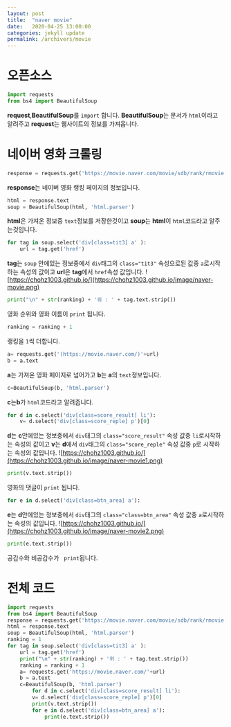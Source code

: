 ```yaml
---
layout: post
title:  "naver movie"
date:   2020-04-25 13:00:00
categories: jekyll update
permalink: /archivers/movie
---
```



# 오픈소스

```python
import requests
from bs4 import BeautifulSoup
```

**request**,**BeautifulSoup**를  ``import`` 합니다.
**BeautifulSoup**는 문서가  ``html``이라고  알려주고
**request**는 웹사이트의 정보를 가져옵니다.
# 네이버 영화 크롤링
```python
response = requests.get('https://movie.naver.com/movie/sdb/rank/rmovie.nhn')
```
**response**는 네이버  영화 랭킹 페이지의 정보입니다.
```python
html = response.text  
soup = BeautifulSoup(html, 'html.parser') 
```
**html**은 가져온 정보중 ``text``정보를 저장한것이고
**soup**는 **html**이 ``html``코드라고 알주는것입니다.

```python
for tag in soup.select('div[class=tit3] a' ):  
	url = tag.get('href')
```
**tag**는 ``soup`` 안에있는 정보중에서 ``div``태그의 ``class="tit3"`` 속성으로된 값중 ``a``로시작하는 속성의 값이고
**url**은 **tag**에서 ``href``속성 값입니다.
![https://chohz1003.github.io/](https://chohz1003.github.io/image/naver-movie.png)

```python
print("\n" + str(ranking) + '위 : ' + tag.text.strip())
```
영화 순위와 영화 이름이 ``print`` 됩니다.

```python
ranking = ranking + 1
```
랭킹을 ``1``씩 더합니다.

```python
a= requests.get('(https://movie.naver.com/)'+url)
b = a.text
```
**a**는 가져온 영화  페이지로 넘어가고
**b**는 **a**의 ``text``정보입니다.
```python
c=BeautifulSoup(b, 'html.parser')
```
**c**는**b**가 ``html``코드라고 알려줍니다.


```python
for d in c.select('div[class=score_result] li'):  
	v= d.select('div[class=score_reple] p')[0]
```
**d**는 **c**안에있는 정보중에서 ``div``태그의 ``class="score_result"`` 속성 값중 ``li``로시작하는 속성의 값이고
**v**는 **d**에서 ``div``태그의 ``class="score_reple"`` 속성 값중 ``p``로 시작하는 속성의 값입니다.
![https://chohz1003.github.io/](https://chohz1003.github.io/image/naver-movie1.png)
```python
print(v.text.strip())
```
영화의 댓글이 ``print`` 됩니다.

```python
for e in d.select('div[class=btn_area] a'):  
```
**e**는 **d**안에있는 정보중에서 ``div``태그의 ``class="class=btn_area"`` 속성 값중 ``a``로시작하는 속성의 값입니다.
![https://chohz1003.github.io/](https://chohz1003.github.io/image/naver-movie2.png)
```python
print(e.text.strip())
```
공감수와 비공감수가 `` print``됩니다.

# 전체 코드
```python
import requests  
from bs4 import BeautifulSoup  
response = requests.get('https://movie.naver.com/movie/sdb/rank/rmovie.nhn')  
html = response.text  
soup = BeautifulSoup(html, 'html.parser')  
ranking = 1  
for tag in soup.select('div[class=tit3] a' ):  
	url = tag.get('href')  
	print("\n" + str(ranking) + '위 : ' + tag.text.strip())  
	ranking = ranking + 1  
	a= requests.get('https://movie.naver.com/'+url)  
	b = a.text  
	c=BeautifulSoup(b, 'html.parser')  
		for d in c.select('div[class=score_result] li'):  
		v= d.select('div[class=score_reple] p')[0]  
		print(v.text.strip())  
		for e in d.select('div[class=btn_area] a'):  
			print(e.text.strip())
```
